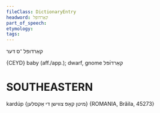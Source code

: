 ```yaml
---
fileClass: DictionaryEntry
headword: קאַרדופּל
part_of_speech: 
etymology: 
tags: 
---
```

קאַרדופּל
־ס
דער

{CEYD}
baby (aff./app.); dwarf, gnome קאַרדו֜פּל

SOUTHEASTERN
==============

kardúp {מיטן קאָפּ צווישן די אַקסלען} {ROMANIA, Brăila, 45273}

